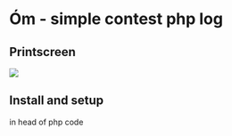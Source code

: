 # Óm - simple contest php log

## Printscreen
<img src="https://raw.githubusercontent.com/ok1hra/IC-Om/main/printscreen.png">

## Install and setup
in head of php code
